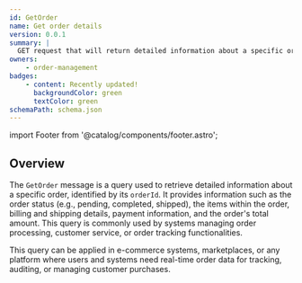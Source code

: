 ```yaml
---
id: GetOrder
name: Get order details
version: 0.0.1
summary: |
  GET request that will return detailed information about a specific order, identified by its orderId.
owners:
    - order-management
badges:
    - content: Recently updated!
      backgroundColor: green
      textColor: green
schemaPath: schema.json
---
```


import Footer from '@catalog/components/footer.astro';

## Overview

The `GetOrder` message is a query used to retrieve detailed information about a specific order, identified by its `orderId`. It provides information such as the order status (e.g., pending, completed, shipped), the items within the order, billing and shipping details, payment information, and the order's total amount. This query is commonly used by systems managing order processing, customer service, or order tracking functionalities.

This query can be applied in e-commerce systems, marketplaces, or any platform where users and systems need real-time order data for tracking, auditing, or managing customer purchases.

<NodeGraph />

<SchemaViewer file="schema.json" title="JSON Schema" maxHeight="500" />